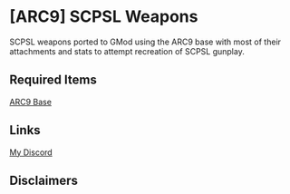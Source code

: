 # [ARC9] SCPSL Weapons
SCPSL weapons ported to GMod using the ARC9 base with most of their attachments and stats to attempt recreation of SCPSL gunplay.

## Required Items
[ARC9 Base](https://steamcommunity.com/sharedfiles/filedetails/?id=2910505837&searchtext=arc9)
## Links
[My Discord](https://discord.gg/2vwdkHzcYv)

## Disclaimers
